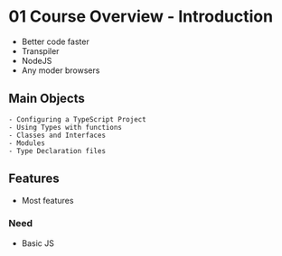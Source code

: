 # 01 Course Overview - Introduction

- Better code faster
- Transpiler
- NodeJS
- Any moder browsers

## Main Objects
	- Configuring a TypeScript Project
	- Using Types with functions
	- Classes and Interfaces
	- Modules
	- Type Declaration files


## Features
- Most features

### Need
- Basic JS
